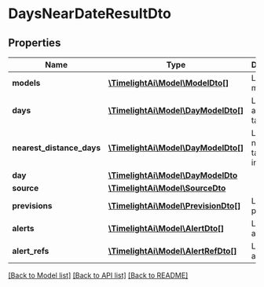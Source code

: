 # DaysNearDateResultDto

## Properties
Name | Type | Description | Notes
------------ | ------------- | ------------- | -------------
**models** | [**\TimelightAi\Model\ModelDto[]**](ModelDto.md) | List of models | 
**days** | [**\TimelightAi\Model\DayModelDto[]**](DayModelDto.md) | List of days around the target date | 
**nearest_distance_days** | [**\TimelightAi\Model\DayModelDto[]**](DayModelDto.md) | List of days near the target date in distance | 
**day** | [**\TimelightAi\Model\DayModelDto**](DayModelDto.md) |  | 
**source** | [**\TimelightAi\Model\SourceDto**](SourceDto.md) |  | 
**previsions** | [**\TimelightAi\Model\PrevisionDto[]**](PrevisionDto.md) | List of previsions | 
**alerts** | [**\TimelightAi\Model\AlertDto[]**](AlertDto.md) | List of alerts | 
**alert_refs** | [**\TimelightAi\Model\AlertRefDto[]**](AlertRefDto.md) | List of alerts refs | 

[[Back to Model list]](../README.md#documentation-for-models) [[Back to API list]](../README.md#documentation-for-api-endpoints) [[Back to README]](../README.md)


